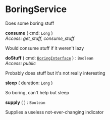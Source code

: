 

# BoringService



Does some boring stuff





  
<article>

**consume** ( cmd: `Long` ) <br/> *Access: get_stuff, consume_stuff* 

Would consume stuff if it weren't lazy

</article>
<article>

**doStuff** ( cmd: [`BoringInterface`](/docs/sample-boring-documentation--page#boring-object) ) : `Boolean` <br/> *Access: public* 

Probably does stuff but it's not really interesting

</article>
<article>

**sleep** ( duration: `Long` ) <br/> 

So boring, can't help but sleep

</article>
<article>

**supply** ( ) : `Boolean` <br/> 

Supplies a useless not-ever-changing indicator

</article>

